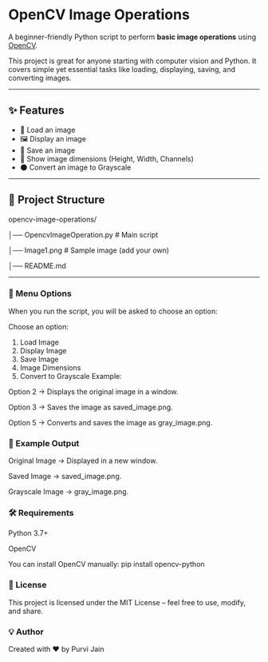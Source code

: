 # OpenCV Image Operations

A beginner-friendly Python script to perform **basic image operations** using [OpenCV](https://opencv.org/).

This project is great for anyone starting with computer vision and Python. It covers simple yet essential tasks like loading, displaying, saving, and converting images.

---

## ✨ Features
- 📂 Load an image  
- 🖼 Display an image  
- 💾 Save an image  
- 📏 Show image dimensions (Height, Width, Channels)  
- 🌑 Convert an image to Grayscale  

---

## 📂 Project Structure
opencv-image-operations/

│── OpencvImageOperation.py # Main script

│── Image1.png # Sample image (add your own)

│── README.md

---

### 📜 Menu Options
When you run the script, you will be asked to choose an option:

Choose an option:
1. Load Image
2. Display Image
3. Save Image
4. Image Dimensions
5. Convert to Grayscale
Example:

Option 2 → Displays the original image in a window.

Option 3 → Saves the image as saved_image.png.

Option 5 → Converts and saves the image as gray_image.png.

### 📸 Example Output
Original Image → Displayed in a new window.

Saved Image → saved_image.png.

Grayscale Image → gray_image.png.

### 🛠 Requirements
Python 3.7+

OpenCV

You can install OpenCV manually:
pip install opencv-python

### 📄 License
This project is licensed under the MIT License – feel free to use, modify, and share.

### 💡 Author
Created with ❤️ by Purvi Jain

